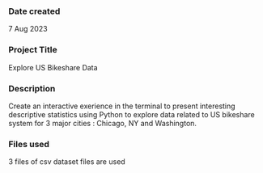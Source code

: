 
### Date created
7 Aug 2023

### Project Title
Explore US Bikeshare Data

### Description
Create an interactive exerience in the terminal to present interesting descriptive statistics using Python to explore data related to US bikeshare system for 3 major cities : Chicago, NY and Washington.

### Files used
3 files of csv dataset files are used



